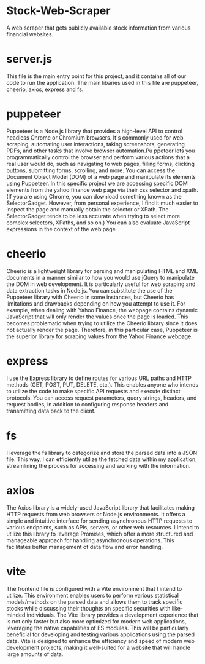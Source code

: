 # Stock-Web-Scraper
A web scraper that gets publicly available stock information from various financial websites. 

# server.js
This file is the main entry point for this project, and it contains all of our code to run the application. The main libaries used in this file are puppeteer, cheerio, axios, express and fs.

# puppeteer
Puppeteer is a Node.js library that provides a high-level API to control headless Chrome or Chromium browsers. It's commonly used for web scraping, automating user interactions, taking screenshots, generating PDFs, and other tasks that involve browser automation.Pu ppeteer lets you programmatically control the browser and perform various actions that a real user would do, such as navigating to web pages, filling forms, clicking buttons, submitting forms, scrolling, and more.
You can access the Document Object Model (DOM) of a web page and manipulate its elements using Puppeteer. In this specific project we are accessing specific DOM elements from the yahoo finance web page via their css selector and xpath. (If you are using Chrome, you can download something known as the SelectorGadget. However, from personal experience, I find it much easier to inspect the page and manually obtain the selector or XPath. The SelectorGadget tends to be less accurate when trying to select more complex selectors, XPaths, and so on.) You can also evaluate JavaScript expressions in the context of the web page.

# cheerio
Cheerio is a lightweight library for parsing and manipulating HTML and XML documents in a manner similar to how you would use jQuery to manipulate the DOM in web development. It is particularly useful for web scraping and data extraction tasks in Node.js.
You can substitute the use of the Puppeteer library with Cheerio in some instances, but Cheerio has limitations and drawbacks depending on how you attempt to use it. For example, when dealing with Yahoo Finance, the webpage contains dynamic JavaScript that will only render the values once the page is loaded. This becomes problematic when trying to utilize the Cheerio library since it does not actually render the page. Therefore, in this particular case, Puppeteer is the superior library for scraping values from the Yahoo Finance webpage. 

# express
I use the Express library to define routes for various URL paths and HTTP methods (GET, POST, PUT, DELETE, etc.). This enables anyone who intends to utilize the code to make specific API requests and execute distinct protocols. You can access request parameters, query strings, headers, and request bodies, in addition to configuring response headers and transmitting data back to the client.

# fs
I leverage the fs library to categorize and store the parsed data into a JSON file. This way, I can efficiently utilize the fetched data within my application, streamlining the process for accessing and working with the information.

# axios
The Axios library is a widely-used JavaScript library that facilitates making HTTP requests from web browsers or Node.js environments. It offers a simple and intuitive interface for sending asynchronous HTTP requests to various endpoints, such as APIs, servers, or other web resources.
I intend to utilize this library to leverage Promises, which offer a more structured and manageable approach for handling asynchronous operations. This facilitates better management of data flow and error handling.

# vite
The frontend file is configured with a Vite environment that I intend to utilize. This environment enables users to perform various statistical models/methods on the parsed data and allows them to track specific stocks while discussing their thoughts on specific securities with like-minded individuals. The Vite library provides a development experience that is not only faster but also more optimized for modern web applications, leveraging the native capabilities of ES modules. This will be particularly beneficial for developing and testing various applications using the parsed data. Vite is designed to enhance the efficiency and speed of modern web development projects, making it well-suited for a website that will handle large amounts of data. 